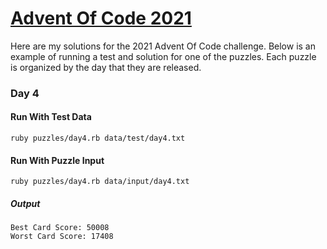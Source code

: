 # [Advent Of Code 2021](https://adventofcode.com/2021)

Here are my solutions for the 2021 Advent Of Code challenge. Below is an example of running a test and solution for one of the puzzles. Each puzzle is organized by the day that they are released.

### Day 4
#### Run With Test Data
` ruby puzzles/day4.rb data/test/day4.txt `
#### Run With Puzzle Input
` ruby puzzles/day4.rb data/input/day4.txt `
##### Output
```
Best Card Score: 50008
Worst Card Score: 17408
```
